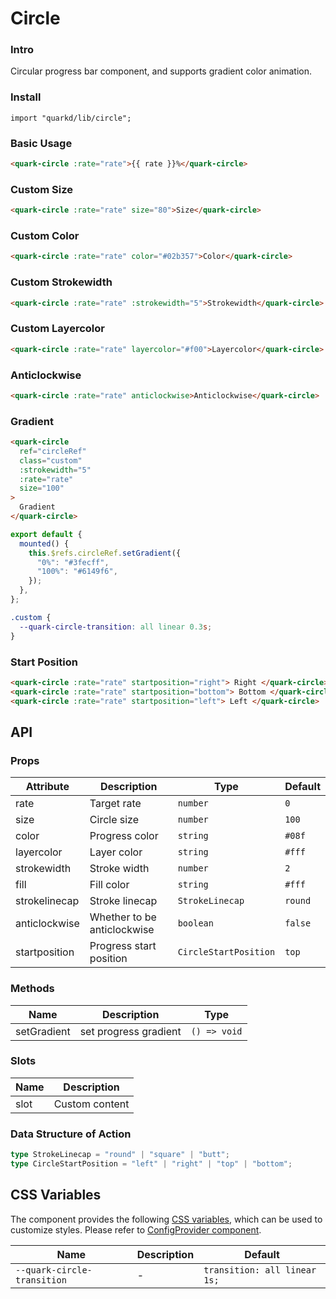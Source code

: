 # Circle

### Intro

Circular progress bar component, and supports gradient color animation.

### Install

```tsx
import "quarkd/lib/circle";
```

### Basic Usage

```html
<quark-circle :rate="rate">{{ rate }}%</quark-circle>
```

### Custom Size

```html
<quark-circle :rate="rate" size="80">Size</quark-circle>
```

### Custom Color

```html
<quark-circle :rate="rate" color="#02b357">Color</quark-circle>
```

### Custom Strokewidth

```html
<quark-circle :rate="rate" :strokewidth="5">Strokewidth</quark-circle>
```

### Custom Layercolor

```html
<quark-circle :rate="rate" layercolor="#f00">Layercolor</quark-circle>
```

### Anticlockwise

```html
<quark-circle :rate="rate" anticlockwise>Anticlockwise</quark-circle>
```

### Gradient

```html
<quark-circle
  ref="circleRef"
  class="custom"
  :strokewidth="5"
  :rate="rate"
  size="100"
>
  Gradient
</quark-circle>
```

```js
export default {
  mounted() {
    this.$refs.circleRef.setGradient({
      "0%": "#3fecff",
      "100%": "#6149f6",
    });
  },
};
```

```css
.custom {
  --quark-circle-transition: all linear 0.3s;
}
```

### Start Position

```html
<quark-circle :rate="rate" startposition="right"> Right </quark-circle>
<quark-circle :rate="rate" startposition="bottom"> Bottom </quark-circle>
<quark-circle :rate="rate" startposition="left"> Left </quark-circle>
```

## API

### Props

| Attribute     | Description                 | Type                  | Default |
| ------------- | --------------------------- | --------------------- | ------- |
| rate          | Target rate                 | `number`              | `0`     |
| size          | Circle size                 | `number`              | `100`   |
| color         | Progress color              | `string`              | `#08f`  |
| layercolor    | Layer color                 | `string`              | `#fff`  |
| strokewidth   | Stroke width                | `number`              | `2`     |
| fill          | Fill color                  | `string`              | `#fff`  |
| strokelinecap | Stroke linecap              | `StrokeLinecap`       | `round` |
| anticlockwise | Whether to be anticlockwise | `boolean`             | `false` |
| startposition | Progress start position     | `CircleStartPosition` | `top`   |

### Methods

| Name        | Description           | Type         |
| ----------- | --------------------- | ------------ |
| setGradient | set progress gradient | `() => void` |

### Slots

| Name | Description    |
| ---- | -------------- |
| slot | Custom content |

### Data Structure of Action

```ts
type StrokeLinecap = "round" | "square" | "butt";
type CircleStartPosition = "left" | "right" | "top" | "bottom";
```

## CSS Variables

The component provides the following [CSS variables](https://developer.mozilla.org/zh-CN/docs/Web/CSS/Using_CSS_custom_properties), which can be used to customize styles. Please refer to [ConfigProvider component](#/zh-CN/guide/theme).

| Name                        | Description | Default                      |
| --------------------------- | ----------- | ---------------------------- |
| `--quark-circle-transition` | -           | `transition: all linear 1s;` |
